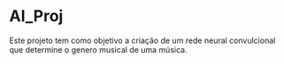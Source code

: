 # AI_Proj
Este projeto tem como objetivo a criação de um rede neural convulcional que determine o genero musical de uma música.
